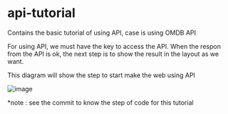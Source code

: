# api-tutorial
Contains the basic tutorial of using API, case is using OMDB API

For using API, we must have the key to access the API.
When the respon from the API is ok, the next step is to show the result in the layout as we want.

This diagram will show the step to start make the web using API

![image](https://user-images.githubusercontent.com/37644705/187706644-370885c8-5e1e-4612-9230-486899703a6f.png)


*note : see the commit to know the step of code for this tutorial
